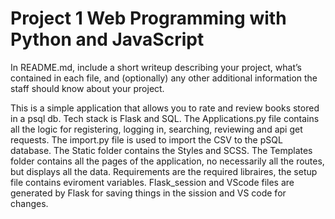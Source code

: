# Project 1 Web Programming with Python and JavaScript
In README.md, include a short writeup describing your project, what’s contained in each file, and (optionally) any other additional information the staff should know about your project.

This is a simple application that allows you to rate and review books stored in a psql db. Tech stack is Flask and SQL. 
The Applications.py file contains all the logic for registering, logging in, searching, reviewing and api get requests. 
The import.py file is used to import the CSV to the pSQL database. 
The Static folder contains the Styles and SCSS.
The Templates folder contains all the pages of the application, no necessarily all the routes, but displays all the data.
Requirements are the required libraires, the setup file contains eviroment variables.
Flask_session and VScode files are generated by Flask for saving things in the sission and VS code for changes. 
